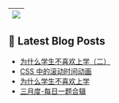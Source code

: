  <a href="https://github.com/anuraghazra/github-readme-stats"><img align="center" src="https://github-readme-stats.vercel.app/api/top-langs/?username=Usualminds&layout=compact&hide_border=true" /></a> |
| ------------- | 

## 📕 Latest Blog Posts
<!-- BLOG-POST-LIST:START -->
- [为什么学生不喜欢上学（二）](https://www.qjidea.com/not_like_lesson2/)
- [CSS 中的滚动时间动画](https://www.qjidea.com/css-scroll/)
- [为什么学生不喜欢上学](https://www.qjidea.com/not_like_lesson/)
- [三月度-每日一题合辑](https://www.qjidea.com/march-lc/)
<!-- BLOG-POST-LIST:END -->
